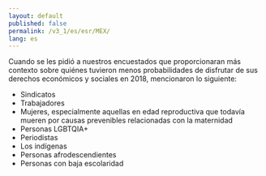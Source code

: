```yaml
---
layout: default
published: false
permalink: /v3_1/es/esr/MEX/
lang: es
---
```


Cuando se les pidió a nuestros encuestados que proporcionaran más contexto sobre quiénes tuvieron menos probabilidades de disfrutar de sus derechos económicos y sociales en 2018, mencionaron lo siguiente:
-	Sindicatos
-	Trabajadores
-	Mujeres, especialmente aquellas en edad reproductiva que todavía mueren por causas prevenibles relacionadas con la maternidad
-	Personas LGBTQIA+
-	Periodistas
-	Los indígenas
-	Personas afrodescendientes
-	Personas con baja escolaridad

